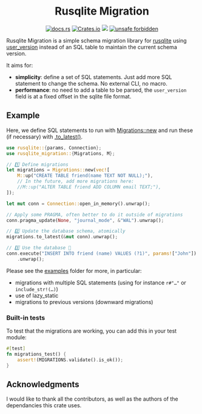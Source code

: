 <!-- insert
---
title: "Rusqlite Migration"
date: 2021-08-21T15:32:05
---
{{< rawhtml >}}
<div align="center" class="badges">
{{< /rawhtml >}}
end_insert -->

<!-- remove -->
<div align="center" class="badges">

# Rusqlite Migration
<!-- end_remove -->

<!-- insert
{{< github_badge >}}
end_insert -->
[![docs.rs](https://img.shields.io/docsrs/rusqlite_migration?style=flat-square)](https://docs.rs/rusqlite_migration) [![Crates.io](https://img.shields.io/crates/v/rusqlite_migration?style=flat-square)](https://crates.io/crates/rusqlite_migration) ![](https://img.shields.io/github/languages/code-size/cljoly/rusqlite_migration?style=flat-square) [![unsafe forbidden](https://img.shields.io/badge/unsafe-forbidden-success.svg?style=flat-square)](https://github.com/rust-secure-code/safety-dance/) 

<!-- insert
{{< rawhtml >}}
end_insert -->
</div>
<!-- insert
{{< /rawhtml >}}
end_insert -->

<!-- cargo-sync-readme start -->

Rusqlite Migration is a simple schema migration library for [rusqlite](https://lib.rs/crates/rusqlite) using [user_version](https://sqlite.org/pragma.html#pragma_user_version) instead of an SQL table to maintain the current schema version.

It aims for:
- **simplicity**: define a set of SQL statements. Just add more SQL statement to change the schema. No external CLI, no macro.
- **performance**: no need to add a table to be parsed, the `user_version` field is at a fixed offset in the sqlite file format.

## Example

Here, we define SQL statements to run with [Migrations::new](crate::Migrations::new) and run these (if necessary) with [.to_latest()](crate::Migrations::to_latest).

```rust
use rusqlite::{params, Connection};
use rusqlite_migration::{Migrations, M};

// 1️⃣ Define migrations
let migrations = Migrations::new(vec![
    M::up("CREATE TABLE friend(name TEXT NOT NULL);"),
    // In the future, add more migrations here:
    //M::up("ALTER TABLE friend ADD COLUMN email TEXT;"),
]);

let mut conn = Connection::open_in_memory().unwrap();

// Apply some PRAGMA, often better to do it outside of migrations
conn.pragma_update(None, "journal_mode", &"WAL").unwrap();

// 2️⃣ Update the database schema, atomically
migrations.to_latest(&mut conn).unwrap();

// 3️⃣ Use the database 🥳
conn.execute("INSERT INTO friend (name) VALUES (?1)", params!["John"])
    .unwrap();
```

Please see the [examples](https://github.com/cljoly/rusqlite_migrate/tree/master/examples) folder for more, in particular:
- migrations with multiple SQL statements (using for instance `r#"…"` or `include_str!(…)`)
- use of lazy_static
- migrations to previous versions (downward migrations)

### Built-in tests

To test that the migrations are working, you can add this in your test module:

```rust
#[test]
fn migrations_test() {
    assert!(MIGRATIONS.validate().is_ok());
}
```

<!-- cargo-sync-readme end -->

## Acknowledgments

I would like to thank all the contributors, as well as the authors of the
dependancies this crate uses.
